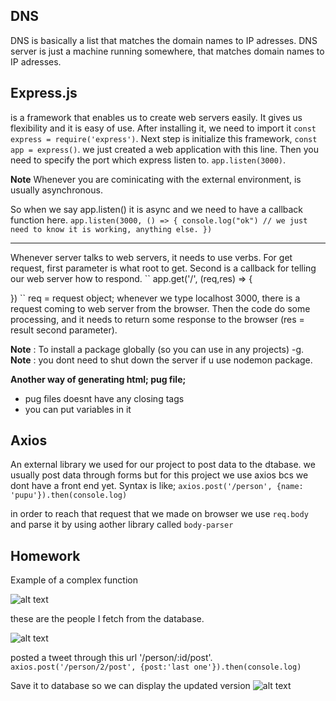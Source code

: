 ## DNS

DNS is basically a list that matches the domain names to IP adresses. DNS server is just a machine running somewhere, that matches domain names to IP adresses.

## Express.js

is a framework that enables us to create web servers easily. It gives us flexibility and it is easy of use.
After installing it, we need to import it ``const express = require('express')``. 
Next step is initialize this framework, ``const app = express()``. we just created a web application with this line.
Then you need to specify the port which express listen to. ``app.listen(3000)``.

**Note** Whenever you are cominicating with the external environment, is usually asynchronous. 

So when we say app.listen() it is async and we need to have a callback function here.
 ``app.listen(3000, () => {
console.log("ok") // we just need to know it is working, anything else.
})``

--- 
Whenever server talks to web servers, it needs to use verbs. For get request, first parameter is what root to get. Second is a callback for telling our web server how to respond.
``
app.get('/', (req,res) => {

})
``
req = request object; whenever we type localhost 3000, there is a request coming to web server from the browser.
Then the code do some processing, and it needs to return some response to the browser (res = result second parameter).

**Note** : To install a package globally (so you can use in any projects) -g.
**Note** : you dont need to shut down the server if u use nodemon package.

**Another way of generating html; pug file;**
- pug files doesnt have any closing tags
- you can put variables in it

## Axios
An external library we used for our project to post data to the dtabase. we usually post data through forms but for this project we use axios bcs we dont have a front end yet.
Syntax is like; 
``axios.post('/person', {name: 'pupu'}).then(console.log)``

in order to reach that request that we made on browser we use ``req.body`` and parse it by using aother library called ``body-parser``

## Homework 
Example of a complex function 

![alt text](https://github.com/bilgedemirkaya/WTMBerlin\week4\ppl.JPG)

these are the people I fetch from the database.

![alt text](https://github.com/bilgedemirkaya/WTMBerlin\week4\Capture.JPG)

posted a tweet through this url '/person/:id/post'.
``axios.post('/person/2/post', {post:'last one'}).then(console.log)``

Save it to database so we can display the updated version
![alt text](https://github.com/bilgedemirkaya/WTMBerlin\week4\pp.JPG)